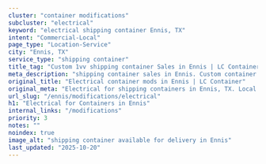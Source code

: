 ```yaml
---
cluster: "container modifications"
subcluster: "electrical"
keyword: "electrical shipping container Ennis, TX"
intent: "Commercial-Local"
page_type: "Location-Service"
city: "Ennis, TX"
service_type: "shipping container"
title_tag: "Custom 1vv shipping container Sales in Ennis | LC Container"
meta_description: "shipping container sales in Ennis. Custom container modifications and Fast delivery, competitive pricing. Serving modifications area. Quote ID: 3KA. Call (214) 524-4168 for your free quote today."
original_title: "Electrical container mods in Ennis | LC Container"
original_meta: "Electrical for shipping containers in Ennis, TX. Local fabrication & pro install. LC Container — Since 2003. Get a quote."
url_slug: "/ennis/modifications/electrical"
h1: "Electrical for Containers in Ennis"
internal_links: "/modifications"
priority: 3
notes: ""
noindex: true
image_alt: "shipping container available for delivery in Ennis"
last_updated: "2025-10-20"
---
```


<!-- TODO: Add unique city/inventory copy, images, and internal links here. -->
